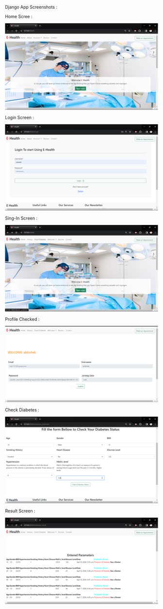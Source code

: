 Django App Screenshots : 

Home Scree : 

![home screen uploading...](<Screenshot (170).png>)

Login Screen :

![login screen uploading...](<Screenshot (171).png>)

Sing-In Screen : 

![sign-in screen uploading....](<Screenshot (172).png>)

Profile Checked : 

![profile screen uploading...](<Screenshot 2024-04-08 112523.png>)

Check Diabetes : 

![uploading...](<Screenshot (173).png>)

Result Screen :

![result uploading...](<Screenshot (174).png>)

